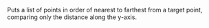 Puts a list of points in order of nearest to farthest from a target point, comparing only the distance along the y-axis.
